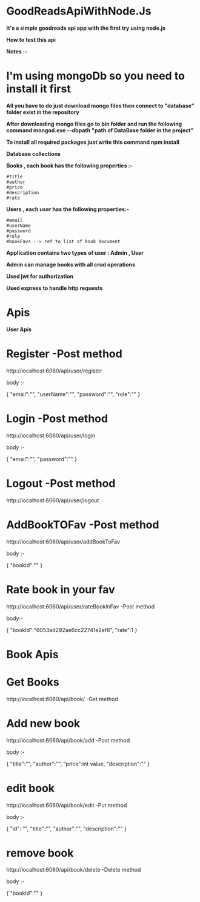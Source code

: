 # GoodReadsApiWithNode.Js

**It's a simple goodreads api app with the first try using node.js**

**How to test this api**

**Notes :-**

# I'm using mongoDb so you need to install it first 

**All you have to do just download mongo files then connect to "database" folder exist in the repository**

**After downloading mongo files go to bin folder and run the following command mongod.exe --dbpath "path of DataBase folder in the project"**

**To install all required packages just write this command npm install**

**Database collections**

**Books , each book has the following properties :-**

    #title
    #author
    #price
    #description
    #rate
    
**Users , each user has the following properties:-**
  
    #email
    #userName
    #password
    #role
    #bookFavs --> ref to list of book document
    
 **Application contains two types of user : Admin , User**
 
 **Admin can manage books with all crud operations**
 
 **Used jwt for authorization**
 
 **Used express to handle http requests**
 
 # Apis 
 
 **User Apis**
 
 # **Register**  -Post method
 
 http://localhost:6060/api/user/register
 
 body :- 
 
 {
    "email":"",
    "userName":"",
    "password":"",
    "role":""
}

# **Login**  -Post method

http://localhost:6060/api/user/login


body :- 


{
    "email":"",
    "password":""
}

# Logout  -Post method

http://localhost:6060/api/user/logout

# AddBookTOFav  -Post method

http://localhost:6060/api/user/addBookToFav

body :- 

{
    "bookId":""
}

# Rate book in your fav

http://localhost:6060/api/user/rateBookInFav -Post method

body:- 

{
    "bookId":"6053ad292ae6cc22741e2ef6",
    "rate":1
}

# Book Apis

# Get Books 

http://localhost:6060/api/book/  -Get method


# Add new book

http://localhost:6060/api/book/add   -Post method

body :- 

{
    "title":"",
    "author":"",
    "price":int value,
    "description":""
}
 
# edit book

http://localhost:6060/api/book/edit   -Put method

body :- 

{
    "id": "",
    "title":"",
    "author":"",
    "description":""
}

# remove book

http://localhost:6060/api/book/delete  -Delete method

body :- 

{
    "bookId":""
}

